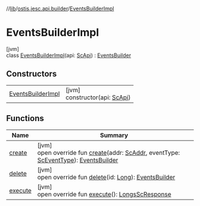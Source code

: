 //[lib](../../../index.md)/[ostis.jesc.api.builder](../index.md)/[EventsBuilderImpl](index.md)

# EventsBuilderImpl

[jvm]\
class [EventsBuilderImpl](index.md)(api: [ScApi](../../ostis.jesc.api/-sc-api/index.md)) : [EventsBuilder](../-events-builder/index.md)

## Constructors

| | |
|---|---|
| [EventsBuilderImpl](-events-builder-impl.md) | [jvm]<br>constructor(api: [ScApi](../../ostis.jesc.api/-sc-api/index.md)) |

## Functions

| Name | Summary |
|---|---|
| [create](create.md) | [jvm]<br>open override fun [create](create.md)(addr: [ScAddr](../../ostis.jesc.client.model.addr/-sc-addr/index.md), eventType: [ScEventType](../../ostis.jesc.client.model.event/-sc-event-type/index.md)): [EventsBuilder](../-events-builder/index.md) |
| [delete](delete.md) | [jvm]<br>open override fun [delete](delete.md)(id: [Long](https://kotlinlang.org/api/latest/jvm/stdlib/kotlin/-long/index.html)): [EventsBuilder](../-events-builder/index.md) |
| [execute](execute.md) | [jvm]<br>open override fun [execute](execute.md)(): [LongsScResponse](../../ostis.jesc.client.model.response/-longs-sc-response/index.md) |
